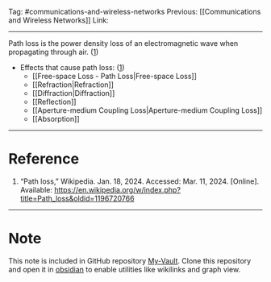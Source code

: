 Tag: #communications-and-wireless-networks 
Previous: [[Communications and Wireless Networks]]
Link: 

---

Path loss is the power density loss of an electromagnetic wave when propagating through air. (<u>1</u>)

- Effects that cause path loss: (<u>1</u>)
	- [[Free-space Loss - Path Loss|Free-space Loss]]
	- [[Refraction|Refraction]]
	- [[Diffraction|Diffraction]]
	- [[Reflection]]
	- [[Aperture-medium Coupling Loss|Aperture-medium Coupling Loss]]
	- [[Absorption]]

---

# Reference

1. “Path loss,” Wikipedia. Jan. 18, 2024. Accessed: Mar. 11, 2024. [Online]. Available: https://en.wikipedia.org/w/index.php?title=Path_loss&oldid=1196720766

---

# Note

This note is included in GitHub repository [My-Vault](https://github.com/LittleD3092/My-Vault.git). Clone this repository and open it in [obsidian](https://obsidian.md/) to enable utilities like wikilinks and graph view.